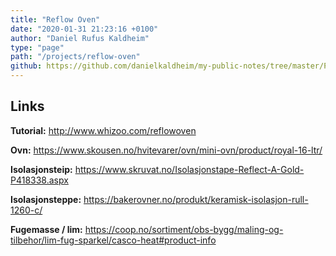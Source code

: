 ```yaml
---
title: "Reflow Oven"
date: "2020-01-31 21:23:16 +0100"
author: "Daniel Rufus Kaldheim"
type: "page"
path: "/projects/reflow-oven"
github: https://github.com/danielkaldheim/my-public-notes/tree/master/Projects/Reflow%20Ovnen
---
```



## Links

**Tutorial:**
<http://www.whizoo.com/reflowoven>

**Ovn:**
<https://www.skousen.no/hvitevarer/ovn/mini-ovn/product/royal-16-ltr/>

**Isolasjonsteip:**
<https://www.skruvat.no/Isolasjonstape-Reflect-A-Gold-P418338.aspx>

**Isolasjonsteppe:**
<https://bakerovner.no/produkt/keramisk-isolasjon-rull-1260-c/>

**Fugemasse / lim:**
<https://coop.no/sortiment/obs-bygg/maling-og-tilbehor/lim-fug-sparkel/casco-heat#product-info>

